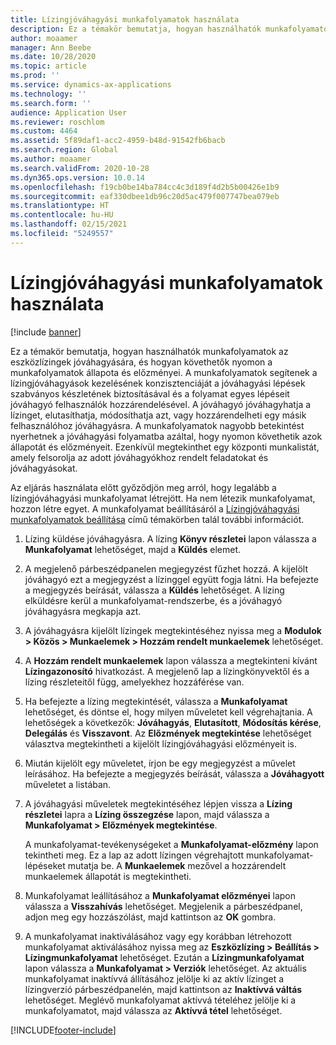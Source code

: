 ```yaml
---
title: Lízingjóváhagyási munkafolyamatok használata
description: Ez a témakör bemutatja, hogyan használhatók munkafolyamatok az eszközlízingek jóváhagyására, és hogyan követhetők nyomon a munkafolyamatok állapota és előzményei.
author: moaamer
manager: Ann Beebe
ms.date: 10/28/2020
ms.topic: article
ms.prod: ''
ms.service: dynamics-ax-applications
ms.technology: ''
ms.search.form: ''
audience: Application User
ms.reviewer: roschlom
ms.custom: 4464
ms.assetid: 5f89daf1-acc2-4959-b48d-91542fb6bacb
ms.search.region: Global
ms.author: moaamer
ms.search.validFrom: 2020-10-28
ms.dyn365.ops.version: 10.0.14
ms.openlocfilehash: f19cb0be14ba784cc4c3d189f4d2b5b00426e1b9
ms.sourcegitcommit: eaf330dbee1db96c20d5ac479f007747bea079eb
ms.translationtype: HT
ms.contentlocale: hu-HU
ms.lasthandoff: 02/15/2021
ms.locfileid: "5249557"
---
```

# <a name="use-lease-approval-workflows"></a>Lízingjóváhagyási munkafolyamatok használata

[!include [banner](../includes/banner.md)]

Ez a témakör bemutatja, hogyan használhatók munkafolyamatok az eszközlízingek jóváhagyására, és hogyan követhetők nyomon a munkafolyamatok állapota és előzményei. A munkafolyamatok segítenek a lízingjóváhagyások kezelésének konzisztenciáját a jóváhagyási lépések szabványos készletének biztosításával és a folyamat egyes lépéseit jóváhagyó felhasználók hozzárendelésével. A jóváhagyó jóváhagyhatja a lízinget, elutasíthatja, módosíthatja azt, vagy hozzárendelheti egy másik felhasználóhoz jóváhagyásra. A munkafolyamatok nagyobb betekintést nyerhetnek a jóváhagyási folyamatba azáltal, hogy nyomon követhetik azok állapotát és előzményeit. Ezenkívül megtekinthet egy központi munkalistát, amely felsorolja az adott jóváhagyókhoz rendelt feladatokat és jóváhagyásokat.

Az eljárás használata előtt győződjön meg arról, hogy legalább a lízingjóváhagyási munkafolyamat létrejött. Ha nem létezik munkafolyamat, hozzon létre egyet. A munkafolyamat beállításáról a [Lízingjóváhagyási munkafolyamatok beállítása](set-up-lease-wrkflw.md) című témakörben talál további információt.

1. Lízing küldése jóváhagyásra. A lízing **Könyv részletei** lapon válassza a **Munkafolyamat** lehetőséget, majd a **Küldés** elemet.
2. A megjelenő párbeszédpanelen megjegyzést fűzhet hozzá. A kijelölt jóváhagyó ezt a megjegyzést a lízinggel együtt fogja látni. Ha befejezte a megjegyzés beírását, válassza a **Küldés** lehetőséget. A lízing elküldésre kerül a munkafolyamat-rendszerbe, és a jóváhagyó jóváhagyásra megkapja azt.
3. A jóváhagyásra kijelölt lízingek megtekintéséhez nyissa meg a **Modulok \> Közös \> Munkaelemek \> Hozzám rendelt munkaelemek** lehetőséget.
4. A **Hozzám rendelt munkaelemek** lapon válassza a megtekinteni kívánt **Lízingazonosító** hivatkozást. A megjelenő lap a lízingkönyvektől és a lízing részleteitől függ, amelyekhez hozzáférése van.
5. Ha befejezte a lízing megtekintését, válassza a **Munkafolyamat** lehetőséget, és döntse el, hogy milyen műveletet kell végrehajtania. A lehetőségek a következők: **Jóváhagyás**, **Elutasított**, **Módosítás kérése**, **Delegálás** és **Visszavont**. Az **Előzmények megtekintése** lehetőséget választva megtekintheti a kijelölt lízingjóváhagyási előzményeit is.
6. Miután kijelölt egy műveletet, írjon be egy megjegyzést a művelet leírásához. Ha befejezte a megjegyzés beírását, válassza a **Jóváhagyott** műveletet a listában.
7. A jóváhagyási műveletek megtekintéséhez lépjen vissza a **Lízing részletei** lapra a **Lízing összegzése** lapon, majd válassza a **Munkafolyamat \> Előzmények megtekintése**.

    A munkafolyamat-tevékenységeket a **Munkafolyamat-előzmény** lapon tekintheti meg. Ez a lap az adott lízingen végrehajtott munkafolyamat-lépéseket mutatja be. A **Munkaelemek** mezővel a hozzárendelt munkaelemek állapotát is megtekintheti.

8. Munkafolyamat leállításához a **Munkafolyamat előzményei** lapon válassza a **Visszahívás** lehetőséget. Megjelenik a párbeszédpanel, adjon meg egy hozzászólást, majd kattintson az **OK** gombra.
9. A munkafolyamat inaktiválásához vagy egy korábban létrehozott munkafolyamat aktiválásához nyissa meg az **Eszközlízing \> Beállítás \> Lízingmunkafolyamat** lehetőséget. Ezután a **Lízingmunkafolyamat** lapon válassza a **Munkafolyamat \> Verziók** lehetőséget. Az aktuális munkafolyamat inaktívvá állításához jelölje ki az aktív lízinget a lízingverzió párbeszédpanelén, majd kattintson az **Inaktívvá váltás** lehetőséget. Meglévő munkafolyamat aktívvá tételéhez jelölje ki a munkafolyamatot, majd válassza az **Aktívvá tétel** lehetőséget.


[!INCLUDE[footer-include](../../includes/footer-banner.md)]